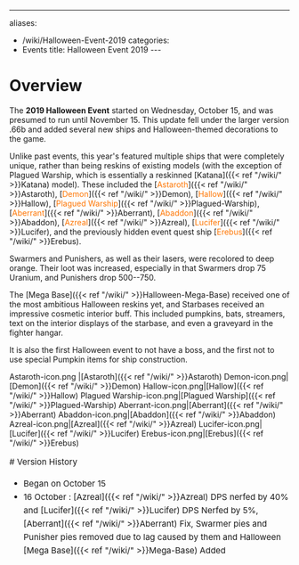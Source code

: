 ---
aliases:
- /wiki/Halloween-Event-2019
categories:
- Events
title: Halloween Event 2019
---<div class="cardcontainer" style="font-size:15px; line-height:24px">

# Overview

The **2019 Halloween Event** started on Wednesday, October 15, and was presumed to run until November 15. This update fell under the larger version .66b and added several new ships and Halloween-themed decorations to the game.

Unlike past events, this year's featured multiple ships that were completely unique, rather than being reskins of existing models (with the exception of Plagued Warship, which is essentially a reskinned [Katana]({{< ref "/wiki/" >}}Katana) model). These included the [<span style="color:#ff7500">Astaroth</span>]({{< ref "/wiki/" >}}Astaroth), [<span style="color:#ff7500">Demon</span>]({{< ref "/wiki/" >}}Demon), [<span style="color:#ff7500">Hallow</span>]({{< ref "/wiki/" >}}Hallow), [<span style="color:#ff7500">Plagued Warship</span>]({{< ref "/wiki/" >}}Plagued-Warship), [<span style="color:#ff7500">Aberrant</span>]({{< ref "/wiki/" >}}Aberrant), [<span style="color:#ff7500">Abaddon</span>]({{< ref "/wiki/" >}}Abaddon), [<span style="color:#ff7500">Azreal</span>]({{< ref "/wiki/" >}}Azreal), [<span style="color:#ff7500">Lucifer</span>]({{< ref "/wiki/" >}}Lucifer), and the previously hidden event quest ship [<span style="color:#ff7500">Erebus</span>]({{< ref "/wiki/" >}}Erebus).

Swarmers and Punishers, as well as their lasers, were recolored to deep orange. Their loot was increased, especially in that Swarmers drop 75 Uranium, and Punishers drop 500--750.

The [Mega Base]({{< ref "/wiki/" >}}Halloween-Mega-Base) received one of the most ambitious Halloween reskins yet, and Starbases received an impressive cosmetic interior buff. This included pumpkins, bats, streamers, text on the interior displays of the starbase, and even a graveyard in the fighter hangar.

It is also the first Halloween event to not have a boss, and the first not to use special Pumpkin items for ship construction.

Astaroth-icon.png |[Astaroth]({{< ref "/wiki/" >}}Astaroth) Demon-icon.png|[Demon]({{< ref "/wiki/" >}}Demon) Hallow-icon.png|[Hallow]({{< ref "/wiki/" >}}Hallow) Plagued Warship-icon.png|[Plagued Warship]({{< ref "/wiki/" >}}Plagued-Warship) Aberrant-icon.png|[Aberrant]({{< ref "/wiki/" >}}Aberrant) Abaddon-icon.png|[Abaddon]({{< ref "/wiki/" >}}Abaddon) Azreal-icon.png|[Azreal]({{< ref "/wiki/" >}}Azreal) Lucifer-icon.png|[Lucifer]({{< ref "/wiki/" >}}Lucifer) Erebus-icon.png|[Erebus]({{< ref "/wiki/" >}}Erebus)

</div>
<div class="cardcontainer" style="font-size:15px; line-height:24px">
# Version History

- Began on October 15
- 16 October : [Azreal]({{< ref "/wiki/" >}}Azreal) DPS nerfed by 40% and [Lucifer]({{< ref "/wiki/" >}}Lucifer) DPS Nerfed by 5%, [Aberrant]({{< ref "/wiki/" >}}Aberrant) Fix, Swarmer pies and Punisher pies removed due to lag caused by them and Halloween [Mega Base]({{< ref "/wiki/" >}}Mega-Base) Added

</div>